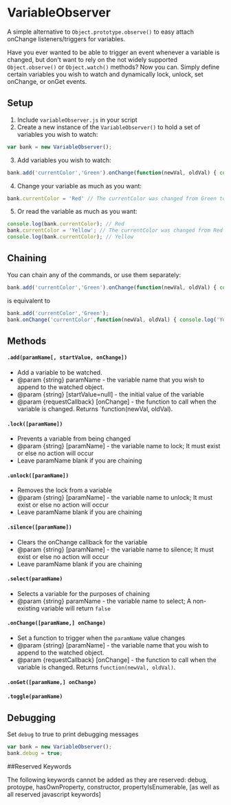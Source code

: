 # VariableObserver
A simple alternative to `Object.prototype.observe()` to easy attach onChange listeners/triggers for variables. 

Have you ever wanted to be able to trigger an event whenever a variable is changed, but don't want to rely on the not widely supported `Object.observe()` or `Object.watch()` methods? Now you can. Simply define certain variables you wish to watch and dynamically lock, unlock, set onChange, or onGet events.

## Setup

1. Include `variableObserver.js` in your script
2. Create a new instance of the `VariableObserver()` to hold a set of variables you wish to watch:
```javascript
var bank = new VariableObserver();
```
3. Add variables you wish to watch:
```javascript
bank.add('currentColor','Green').onChange(function(newVal, oldVal) { console.log('The currentColor was changed from '+oldVal+' to '+newVal)  });
```
4. Change your variable as much as you want:
```javascript
bank.currentColor = 'Red' // The currentColor was changed from Green to Red
```
5. Or read the variable as much as you want:
```javascript
console.log(bank.currentColor); // Red
bank.currentColor = 'Yellow'; // The currentColor was changed from Red to Yellow
console.log(bank.currentColor); // Yellow
```

## Chaining

You can chain any of the commands, or use them separately:

 ```javascript
bank.add('currentColor','Green').onChange(function(newVal, oldVal) { console.log('You changed currentColor')  });
```

is equivalent to 

 ```javascript
bank.add('currentColor','Green');
bank.onChange('currentColor',function(newVal, oldVal) { console.log('You changed currentColor')  });
```

## Methods

#### `.add(paramName[, startValue, onChange])`
- Add a variable to be watched. 
- @param {string} paramName - the variable name that you wish to append to the watched object.
- @param {string} [startValue=null] - the initial value of the variable
- @param {requestCallback} [onChange] - the function to call when the variable is changed. Returns `function(newVal, oldVal).

#### `.lock([paramName])`
- Prevents a variable from being changed
- @param {string} [paramName] - the variable name to lock; It must exist or else no action will occur
- Leave paramName blank if you are chaining

#### `.unlock([paramName])`
- Removes the lock from a variable
- @param {string} [paramName] - the variable name to unlock; It must exist or else no action will occur
- Leave paramName blank if you are chaining

#### `.silence([paramName])`
- Clears the onChange callback for the variable
- @param {string} [paramName] - the variable name to silence; It must exist or else no action will occur
- Leave paramName blank if you are chaining

#### `.select(paramName)`
- Selects a variable for the purposes of chaining
- @param {string} paramName - the variable name to select; A non-existing variable will return `false`

#### `.onChange([paramName,] onChange)`
- Set a function to trigger when the `paramName` value changes
- @param {string} [paramName] - the variable name that you wish to append to the watched object.
- @param {requestCallback} [onChange] - the function to call when the variable is changed. Returns `function(newVal, oldVal)`.

#### `.onGet([paramName,] onChange)`
#### `.toggle(paramName)`

## Debugging

Set `debug` to true to print debugging messages

```javascript
var bank = new VariableObserver();
bank.debug = true;
```

##Reserved Keywords

The following keywords cannot be added as they are reserved: debug, protoype, hasOwnProperty, constructor, propertyIsEnumerable, [as well as all reserved javascript keywords]
